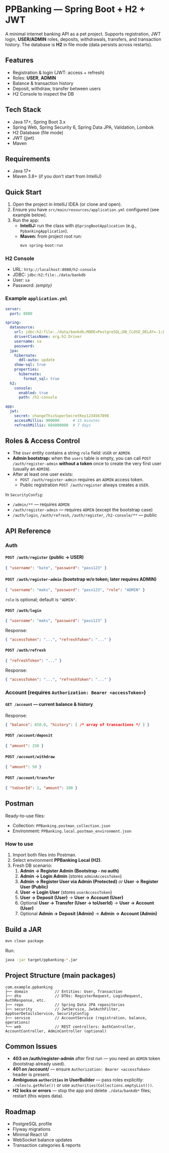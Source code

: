 # PPBanking — Spring Boot + H2 + JWT

A minimal internet banking API as a pet project. Supports registration, JWT login, **USER/ADMIN** roles, deposits, withdrawals, transfers, and transaction history. The database is **H2** in file mode (data persists across restarts).

## Features
- Registration & login (JWT: access + refresh)
- Roles: **USER**, **ADMIN**
- Balance & transaction history
- Deposit, withdraw, transfer between users
- H2 Console to inspect the DB

## Tech Stack
- Java 17+, Spring Boot 3.x
- Spring Web, Spring Security 6, Spring Data JPA, Validation, Lombok
- H2 Database (file mode)
- JWT (jjwt)
- Maven

## Requirements
- Java 17+
- Maven 3.8+ (if you don't start from IntelliJ)

## Quick Start
1. Open the project in IntelliJ IDEA (or clone and open).
2. Ensure you have `src/main/resources/application.yml` configured (see example below).
3. Run the app:
   - **IntelliJ:** run the class with `@SpringBootApplication` (e.g., `PpbankingApplication`).  
   - **Maven:** from project root run:
     ```bash
     mvn spring-boot:run
     ```

### H2 Console
- URL: `http://localhost:8080/h2-console`
- JDBC: `jdbc:h2:file:./data/bankdb`
- User: `sa`
- Password: *(empty)*

### Example `application.yml`
```yaml
server:
  port: 8080

spring:
  datasource:
    url: jdbc:h2:file:./data/bankdb;MODE=PostgreSQL;DB_CLOSE_DELAY=-1;DB_CLOSE_ON_EXIT=FALSE
    driverClassName: org.h2.Driver
    username: sa
    password:
  jpa:
    hibernate:
      ddl-auto: update
    show-sql: true
    properties:
      hibernate:
        format_sql: true
  h2:
    console:
      enabled: true
      path: /h2-console

app:
  jwt:
    secret: changeThisSuperSecretKey1234567890
    accessMillis: 900000      # 15 minutes
    refreshMillis: 604800000  # 7 days
```

## Roles & Access Control
- The `User` entity contains a string `role` field: `USER` or `ADMIN`.
- **Admin bootstrap:** when the `users` table is empty, you can call `POST /auth/register-admin` **without a token** once to create the very first user (usually an `ADMIN`).  
- After at least one user exists:
  - `POST /auth/register-admin` requires an `ADMIN` access token.
  - Public registration `POST /auth/register` always creates a `USER`.

In `SecurityConfig`:
- `/admin/**` — requires `ADMIN`
- `/auth/register-admin` — requires `ADMIN` (except the bootstrap case)
- `/auth/login`, `/auth/refresh`, `/auth/register`, `/h2-console/**` — public

## API Reference
### Auth
#### `POST /auth/register`  (public → USER)
```json
{ "username": "kate", "password": "pass123" }
```

#### `POST /auth/register-admin`  (bootstrap w/o token; later requires ADMIN)
```json
{ "username": "maks", "password": "pass123", "role": "ADMIN" }
```
`role` is optional; default is `"ADMIN"`.

#### `POST /auth/login`
```json
{ "username": "maks", "password": "pass123" }
```
Response:
```json
{ "accessToken": "...", "refreshToken": "..." }
```

#### `POST /auth/refresh`
```json
{ "refreshToken": "..." }
```
Response:
```json
{ "accessToken": "...", "refreshToken": "..." }
```

### Account (requires `Authorization: Bearer <accessToken>`)
#### `GET /account` — current balance & history
Response:
```json
{ "balance": 650.0, "history": [ /* array of transactions */ ] }
```

#### `POST /account/deposit`
```json
{ "amount": 250 }
```

#### `POST /account/withdraw`
```json
{ "amount": 50 }
```

#### `POST /account/transfer`
```json
{ "toUserId": 2, "amount": 100 }
```

## Postman
Ready-to-use files:
- Collection: `PPBanking.postman_collection.json`
- Environment: `PPBanking.local.postman_environment.json`

### How to use
1. Import both files into Postman.
2. Select environment **PPBanking Local (H2)**.
3. Fresh DB scenario:
   1) **Admin → Register Admin (Bootstrap - no auth)**  
   2) **Admin → Login Admin** (stores `adminAccessToken`)  
   3) **Admin → Register User via Admin (Protected)** *or* **User → Register User (Public)**  
   4) **User → Login User** (stores `userAccessToken`)  
   5) **User → Deposit (User)** → **User → Account (User)**  
   6) Optional **User → Transfer (User → toUserId)** → **User → Account (User)**  
   7) Optional **Admin → Deposit (Admin)** → **Admin → Account (Admin)**

## Build a JAR
```bash
mvn clean package
```
Run:
```bash
java -jar target/ppbanking-*.jar
```

## Project Structure (main packages)
```
com.example.ppbanking
├── domain            // Entities: User, Transaction
├── dto               // DTOs: RegisterRequest, LoginRequest, AuthResponse, etc.
├── repo              // Spring Data JPA repositories
├── security          // JwtService, JwtAuthFilter, AppUserDetailsService, SecurityConfig
├── service           // AccountService (registration, balance, operations)
└── web               // REST controllers: AuthController, AccountController, AdminController (optional)
```

## Common Issues
- **403 on /auth/register-admin** after first run — you need an `ADMIN` token (bootstrap already used).
- **401 on /account/** — ensure `Authorization: Bearer <accessToken>` header is present.
- **Ambiguous `authorities` in UserBuilder** — pass roles explicitly: `.roles(u.getRole())` or use `authorities(Collections.emptyList())`.
- **H2 locks or errors** — stop the app and delete `./data/bankdb*` files; restart (this wipes data).

## Roadmap
- PostgreSQL profile
- Flyway migrations
- Minimal React UI
- WebSocket balance updates
- Transaction categories & reports
